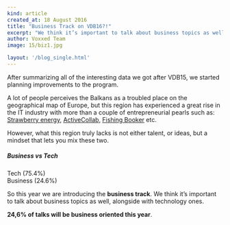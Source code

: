 ```yaml
---
kind: article
created_at: 18 August 2016
title: "Business Track on VDB16?!"
excerpt: "We think it’s important to talk about business topics as well, alongside with technology ones"
author: Voxxed Team
image: 15/biz1.jpg

layout: '/blog_single.html'
---
```




After summarizing all of the interesting data we got after VDB15, we started planning improvements to the program.

A lot of people perceives the Balkans as a troubled place on the geographical map of Europe, but this region has experienced a great rise in the IT industry with more than a couple of entrepreneurial pearls such as: [Strawberry energy](http://senergy.rs/?lang=en), [ActiveCollab](https://www.activecollab.com/), [Fishing Booker](https://fishingbooker.com/?gclid=CKDs5eOrmM4CFTEz0wod_OwMzQ) etc.  

However, what this region truly lacks is not either talent, or ideas, but a mindset that lets you mix these two.

<div class="block-grid">
  <div class="block-grid-xs-1">
    <div class="item-block-holder text-center margin-top-med">
      <h5 class="yellow text-center">Business vs Tech</h5>
      <div data-doughnut>
        <div data-doughnut-value="24.60"></div>
        <div data-doughnut-value="75.40"></div>
      </div>
      <div class="legend"><i class="fa fa-circle green"></i> Tech (75.4%)</div>
      <div class="legend"><i class="fa fa-circle blue"></i> Business (24.6%)</div>
    </div>
  </div>
</div>

So this year we are introducing the **business track**. We think it’s important to talk about business topics as well, alongside with technology ones.

**24,6% of talks will be business oriented this year**.
